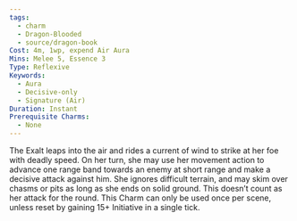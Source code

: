 ```yaml
---
tags:
  - charm
  - Dragon-Blooded
  - source/dragon-book
Cost: 4m, 1wp, expend Air Aura
Mins: Melee 5, Essence 3
Type: Reflexive
Keywords:
  - Aura
  - Decisive-only
  - Signature (Air)
Duration: Instant
Prerequisite Charms:
  - None
---
```

The Exalt leaps into the air and rides a current of wind to strike at her foe with deadly speed. On her turn, she may use her movement action to advance one range band towards an enemy at short range and make a decisive attack against him. She ignores difficult terrain, and may skim over chasms or pits as long as she ends on solid ground. This doesn’t count as her attack for the round. This Charm can only be used once per scene, unless reset by gaining 15+ Initiative in a single tick.